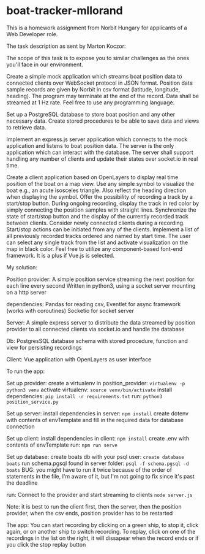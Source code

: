 # boat-tracker-mllorand
This is a homework assignment from Norbit Hungary for applicants of a Web Developer role.

The task description as sent by Marton Koczor:

The scope of this task is to expose you to similar challenges as the ones you'll face in our environment.

Create a simple mock application which streams boat position data to connected clients over WebSocket protocol in JSON format. Position data sample records are given by Norbit in csv format (latitude, longitude, heading). The program may terminate at the end of the record. Data shall be streamed at 1 Hz rate. Feel free to use any programming language.

Set up a PostgreSQL database to store boat position and any other necessary data. Create stored procedures to be able to save data and views to retrieve data.

Implement an express.js server application which connects to the mock application and listens to boat position data. The server is the only application which can interact with the database. The server shall support handling any number of clients and update their states over socket.io in real time.

Create a client application based on OpenLayers to display real time position of the boat on a map view. Use any simple symbol to visualize the boat e.g., an acute isosceles triangle. Also reflect the heading direction when displaying the symbol. Offer the possibility of recording a track by a start/stop button. During ongoing recording, display the track in red color by simply connecting the position samples with straight lines. Synchronize the state of start/stop button and the display of the currently recorded track between clients. Consider newly connected clients during a recording. Start/stop actions can be initiated from any of the clients. Implement a list of all previously recorded tracks ordered and named by start time. The user can select any single track from the list and activate visualization on the map in black color. Feel free to utilize any component-based font-end framework. It is a plus if Vue.js is selected.


My solution:

Position provider:
A simple position service streaming the next position for each line every second
Written in python3, using a socket server mounting on a http server

dependencies: 
Pandas for reading csv,
Eventlet for async framework (works with coroutines)
Socketio for socket server

Server:
A simple express server to distribute the data streamed by position provider to all connected clients
via socket.io and handle the database

Db:
PostgresSQL database schema with stored procedure, function and view for persisting
recordings

Client:
Vue application with OpenLayers as user interface


To run the app:

Set up provider:
create a virtualenv in position_provider: 
```virtualenv -p python3 venv```
activate virtualenv: 
```source venv/bin/activate```
install dependencies: 
```pip install -r requirements.txt```
run: 
```python3 position_service.py```

Set up server:
install dependencies in server: 
```npm install```
create dotenv with contents of envTemplate and fill in the required data for database connection

Set up client:
install dependencies in client: 
```npm install```
create .env with contents of envTemplate
run: 
```npm run serve```

Set up database:
create boats db with your psql user:
```create database boats```
run schema.pgsql found in server folder:
```psql -f schema.pgsql -d boats```
BUG: you might have to run it twice because of the order of statements in the file, I'm aware of it, but I'm not going to fix since it's past the deadline

run:
Connect to the provider and start streaming to clients
```node server.js```

Note:
it is best to run the client first, then the server, then the position provider, when the csv ends, position provider has to be restarted

The app:
You can start recording by clicking on a green ship, to stop it, click again, or on another ship to switch recording.
To replay, click on one of the recordings in the list on the right, it will dissapear when the record ends or if you click the stop replay button



